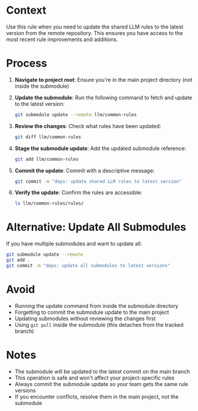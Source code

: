 # Context

Use this rule when you need to update the shared LLM rules to the latest version from the remote repository. This ensures you have access to the most recent rule improvements and additions.

# Process

1. **Navigate to project root**: Ensure you're in the main project directory (not inside the submodule)

2. **Update the submodule**: Run the following command to fetch and update to the latest version:

   ```bash
   git submodule update --remote llm/common-rules
   ```

3. **Review the changes**: Check what rules have been updated:

   ```bash
   git diff llm/common-rules
   ```

4. **Stage the submodule update**: Add the updated submodule reference:

   ```bash
   git add llm/common-rules
   ```

5. **Commit the update**: Commit with a descriptive message:

   ```bash
   git commit -m "deps: update shared LLM rules to latest version"
   ```

6. **Verify the update**: Confirm the rules are accessible:
   ```bash
   ls llm/common-rules/rules/
   ```

# Alternative: Update All Submodules

If you have multiple submodules and want to update all:

```bash
git submodule update --remote
git add .
git commit -m "deps: update all submodules to latest versions"
```

# Avoid

- Running the update command from inside the submodule directory
- Forgetting to commit the submodule update to the main project
- Updating submodules without reviewing the changes first
- Using `git pull` inside the submodule (this detaches from the tracked branch)

# Notes

- The submodule will be updated to the latest commit on the main branch
- This operation is safe and won't affect your project-specific rules
- Always commit the submodule update so your team gets the same rule versions
- If you encounter conflicts, resolve them in the main project, not the submodule

